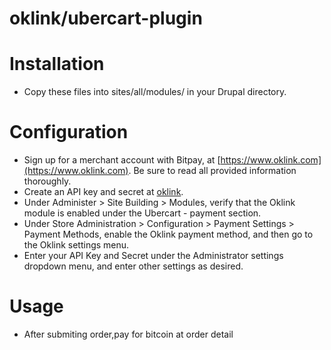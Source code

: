 oklink/ubercart-plugin
======================

# Installation

* Copy these files into sites/all/modules/ in your Drupal directory.

# Configuration

* Sign up for a merchant account with Bitpay, at [https://www.oklink.com](https://www.oklink.com). Be sure to
  read all provided information thoroughly.
* Create an API key and secret at [oklink](https://www.oklink.com/apiKey/index.do "oklink").
* Under Administer > Site Building > Modules, verify that the Oklink module is
  enabled under the Ubercart - payment section.
* Under Store Administration > Configuration > Payment Settings > Payment Methods,
  enable the Oklink payment method, and then go to the Oklink settings menu.
* Enter your API Key and Secret under the Administrator settings dropdown menu, and enter
  other settings as desired.

# Usage

* After submiting order,pay for bitcoin at order detail


